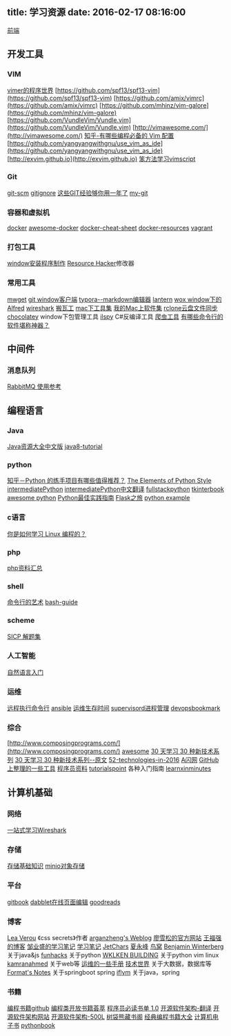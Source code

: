 title: 学习资源
date: 2016-02-17 08:16:00
---

[前端](front)

## 开发工具
### VIM
[vimer的程序世界](http://www.vimer.cn/)
[https://github.com/spf13/spf13-vim](https://github.com/spf13/spf13-vim)
[https://github.com/amix/vimrc](https://github.com/amix/vimrc)
[https://github.com/mhinz/vim-galore](https://github.com/mhinz/vim-galore)
[https://github.com/VundleVim/Vundle.vim](https://github.com/VundleVim/Vundle.vim)
[http://vimawesome.com/](http://vimawesome.com/)
[知乎-有哪些编程必备的 Vim 配置](https://www.zhihu.com/question/19989337)
[https://github.com/yangyangwithgnu/use_vim_as_ide](https://github.com/yangyangwithgnu/use_vim_as_ide)
[http://exvim.github.io](http://exvim.github.io)
[笨方法学习vimscript](http://learnvimscriptthehardway.onefloweroneworld.com)

### Git
[git-scm](https://git-scm.com/book/zh/v2)
[gitignore](https://www.gitignore.io/)
[这些GIT经验够你用一年了](https://zhuanlan.zhihu.com/p/22666153)
[my-git](https://github.com/xirong/my-git)

### 容器和虚拟机
[docker](https://www.docker.com/)
[awesome-docker](https://veggiemonk.github.io/awesome-docker/)
[docker-cheat-sheet](https://github.com/wsargent/docker-cheat-sheet)
[docker-resources](https://github.com/hangyan/docker-resources/blob/master/README_zh.md)
[vagrant](https://www.vagrantup.com/)

### 打包工具
[window安装程序制作](http://www.jrsoftware.org/isinfo.php)
[Resource Hacker](http://angusj.com/resourcehacker/)修改器

### 常用工具
[mwget](https://www.ttlsa.com/tools/mwget-get-file/)
[git window客户端](https://git-for-windows.github.io/)
[typora--markdown编辑器](http://www.typora.io/)
[lantern](https://github.com/getlantern/lantern)
[wox window下的Alfred](https://github.com/Wox-launcher/Wox)
[wireshark](https://www.wireshark.org/download.html)
[搬瓦工](https://bandwagonhost.com/)
[mac下工具集](https://github.com/jaywcjlove/awesome-mac)
[我的Mac上软件集](mac_soft)
[rclone云盘文件同步](https://github.com/ncw/rclone)
[chocolatey](https://chocolatey.org/install) window下包管理工具
[ilspy](http://ilspy.net/) C#反编译工具
[爬虫工具](爬虫工具)
[有哪些命令行的软件堪称神器？](https://www.zhihu.com/question/59227720)

## 中间件
### 消息队列
[RabbitMQ 使用参考](https://www.zouyesheng.com/rabbitmq.html)

## 编程语言
### Java
[Java资源大全中文版](https://github.com/jobbole/awesome-java-cn)
[java8-tutorial](https://github.com/winterbe/java8-tutorial)

### python
[知乎－Python 的练手项目有哪些值得推荐？](https://www.zhihu.com/question/29372574?utm_campaign=official_account&utm_source=weibo&utm_medium=zhihu&utm_content=question)
[The Elements of Python Style](https://github.com/amontalenti/elements-of-python-style)
[intermediatePython](https://github.com/yasoob/intermediatePython)
[intermediatePython中文翻译](https://github.com/eastlakeside/interpy-zh)
[fullstackpython](https://www.fullstackpython.com/)
[tkinterbook](http://effbot.org/tkinterbook/)
[awesome python](https://awesome-python.com/)
[Python最佳实践指南](https://pythonguidecn.readthedocs.io/zh/latest/)
[Flask之旅](http://spacewander.github.io/explore-flask-zh/index.html)
[python example](http://www.programcreek.com/python/)

### c语言
[你是如何学习 Linux 编程的？](https://www.zhihu.com/question/20730157)

### php
[php资料汇总](https://wangdongyang.github.io/2015/07/24/PHP%E5%AD%A6%E4%B9%A0%E8%B5%84%E6%BA%90/)

### shell
[命令行的艺术](https://github.com/jlevy/the-art-of-command-line/blob/master/README-zh.md)
[bash-guide](https://github.com/Idnan/bash-guide)

### scheme
[SICP 解题集](http://sicp.readthedocs.io/en/latest/)

### 人工智能
[自然语言入门](https://github.com/JustFollowUs/Natural-Language-Processing)

### 运维
[远程执行命令行](http://www.fabfile.org/)
[ansible](https://www.ansible.com/)
[运维生存时间](http://www.ttlsa.com/)
[supervisord进程管理](http://supervisord.org/)
[devopsbookmark](http://www.devopsbookmarks.com/)

### 综合
[http://www.composingprograms.com/](http://www.composingprograms.com/)
[awesome](https://github.com/sindresorhus/awesome)
[30 天学习 30 种新技术系列](http://www.jianshu.com/p/96b45ee9139f)
[30 天学习 30 种新技术系列--原文](https://blog.openshift.com/learnin-30-technologies-in-30-days-a-developer-challenge/) [52-technologies-in-2016](https://github.com/shekhargulati/52-technologies-in-2016) 
[A闪网](http://www.ashan.org/)
[GitHub上整理的一些工具](https://segmentfault.com/q/1010000002404545)
[程序员资料](https://github.com/stanzhai/be-a-professional-programmer)
[tutorialspoint](https://www.tutorialspoint.com/) 各种入门指南
[learnxinminutes](https://learnxinyminutes.com/)

## 计算机基础 
### 网络 
[一站式学习Wireshark](https://community.emc.com/thread/194901?start=0&tstart=0)

### 存储
[存储基础知识](https://community.emc.com/thread/176852)
[minio对象存储](https://minio.io/)

### 平台
[gitbook](https://www.gitbook.com)
[dabblet在线页面编辑](http://dabblet.com/)
[goodreads](https://www.goodreads.com/)

### 博客
[Lea Verou](http://lea.verou.me/) 《css secrets》作者
[arganzheng's Weblog](http://blog.arganzheng.me/)
[廖雪松的官方网站](http://www.liaoxuefeng.com/)
[王福强的博客](http://afoo.me/)
[邹业盛的学习笔记](https://www.zouyesheng.com/)
[学习笔记](https://github.com/GeniusVJR/LearningNotes)
[JetChars](http://bdt.cwj.tw/build/html/index.html)
[夏永峰](http://blog.xiayf.cn/)
[鸟窝](http://colobu.com/)
[Benjamin Winterberg](http://winterbe.com/) 关于java&js
[funhacks](https://funhacks.net/) 关于python
[WKLKEN BUILDING](http://www.wklken.me/) 关于python vim linux
[kamranahmed](http://kamranahmed.info/) 关于web等
[运维的一些手册](http://www.jinbuguo.com/)
[技术世界](http://www.jasongj.com/) 关于大数据，数据库等
[Format's Notes](http://fangjian0423.github.io/) 关于springboot spring
[iflym](https://www.iflym.com/) 关于java，spring
### 书籍
[编程书籍github](https://github.com/vhf/free-programming-books)
[编程类开放书籍荟萃](http://www.linuxstory.org/free-chinese-programming-books/)
[程序员必读书单 1.0](http://lucida.me/blog/developer-reading-list/)
[开源软件架构-翻译](http://www.ituring.com.cn/book/1143)
[开源软件架构网站](http://aosabook.org/en/index.html)
[开源软件架构-500L](http://aosabook.org/en/500L/)
[树袋熊藏书阁](http://book.hanzheng.info/)
[经典编程书籍大全](https://github.com/jobbole/awesome-programming-books)
[计算机电子书](http://it-ebooks.flygon.net/)
[pythonbook](http://pythonbooks.org/)
